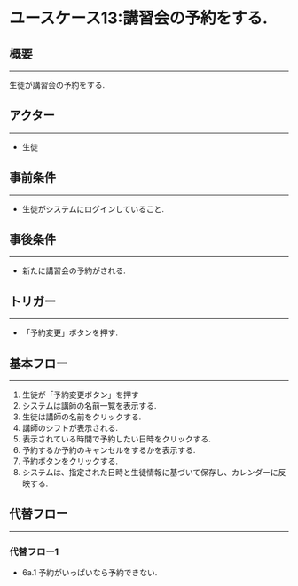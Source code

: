 # ユースケース13:講習会の予約をする.
## 概要
***
生徒が講習会の予約をする.
## アクター
***
* 生徒
## 事前条件
***
* 生徒がシステムにログインしていること.
## 事後条件
***
* 新たに講習会の予約がされる.
## トリガー
***
* 「予約変更」ボタンを押す.
## 基本フロー
***
1. 生徒が「予約変更ボタン」を押す
2. システムは講師の名前一覧を表示する.
3. 生徒は講師の名前をクリックする.
4. 講師のシフトが表示される.
5. 表示されている時間で予約したい日時をクリックする.
6. 予約するか予約のキャンセルをするかを表示する.
7. 予約ボタンをクリックする.
8. システムは、指定された日時と生徒情報に基づいて保存し、カレンダーに反映する.

## 代替フロー
***
### 代替フロー1
* 6a.1 予約がいっぱいなら予約できない.